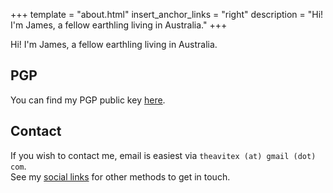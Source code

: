 +++
template = "about.html"
insert_anchor_links = "right"
description = "Hi! I'm James, a fellow earthling living in Australia."
+++

Hi! I'm James, a fellow earthling living in Australia.

## PGP

You can find my PGP public key [here](/id/pk.txt).

## Contact

If you wish to contact me, email is easiest via `theavitex (at) gmail (dot) com`.  
See my [social links](@/about/social.md) for other methods to get in touch.
